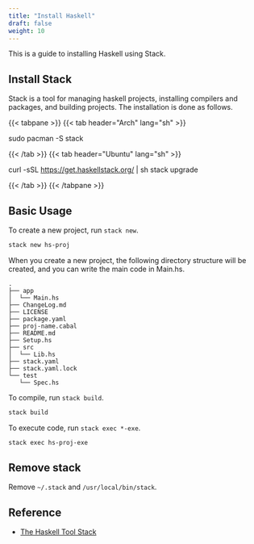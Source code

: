 ```yaml
---
title: "Install Haskell"
draft: false
weight: 10
---
```

This is a guide to installing Haskell using Stack.

## Install Stack

Stack is a tool for managing haskell projects, installing compilers and packages, and building projects. The installation is done as follows.

{{< tabpane >}}
{{< tab header="Arch" lang="sh" >}}

sudo pacman -S stack

{{< /tab >}}
{{< tab header="Ubuntu" lang="sh" >}}

curl -sSL https://get.haskellstack.org/ | sh
stack upgrade

{{< /tab >}}
{{< /tabpane >}}

## Basic Usage

To create a new project, run `stack new`.

```sh
stack new hs-proj
```

When you create a new project, the following directory structure will be created, and you can write the main code in Main.hs.

```text
.
├── app
│  └── Main.hs
├── ChangeLog.md
├── LICENSE
├── package.yaml
├── proj-name.cabal
├── README.md
├── Setup.hs
├── src
│  └── Lib.hs
├── stack.yaml
├── stack.yaml.lock
└── test
   └── Spec.hs
```

To compile, run `stack build`.

```sh
stack build
```

To execute code, run `stack exec *-exe`.

```sh
stack exec hs-proj-exe
```

## Remove stack

Remove `~/.stack` and `/usr/local/bin/stack`.

## Reference

- [The Haskell Tool Stack](https://docs.haskellstack.org/en/stable/README/)
